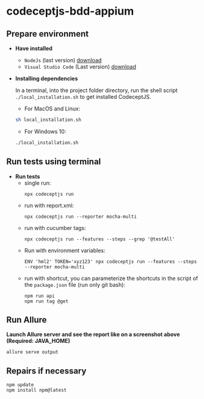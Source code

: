 # codeceptjs-bdd-appium


## Prepare environment
- **Have installed**
    - `NodeJs` (last version) [download](https://nodejs.org/pt-br/download/)
    - `Visual Studio Code` (Last version) [download](https://code.visualstudio.com/download)
- **Installing dependencies**
  
    In a terminal, into the project folder directory, run the shell script `./local_installation.sh` to get installed CodeceptJS.

    - For MacOS and Linux:

    ```bash
    sh local_installation.sh
    ```

    - For Windows 10:

    ```bash
    ./local_installation.sh
    ```

## Run tests using terminal

- **Run tests**
    - single run:
        ```
        npx codeceptjs run
        ```
    - run with report.xml:
        ```
        npx codeceptjs run --reporter mocha-multi
        ```
    - run with cucumber tags:
        ```
        npx codeceptjs run --features --steps --grep '@testAll'
        ```
    - Run with environment variables:
        ```
        ENV 'hml2' TOKEN='xyz123' npx codeceptjs run --features --steps --reporter mocha-multi
        ```
    - run with shortcut, you can parameterize the shortcuts in the script of the `package.json` file (run only git bash):
        ```
        npm run api
        npm run tag @get
        ```
## Run Allure
**Launch Allure server and see the report like on a screenshot above (Required: JAVA_HOME)**
    
    allure serve output

## Repairs if necessary
    npm update
    npm install npm@latest

